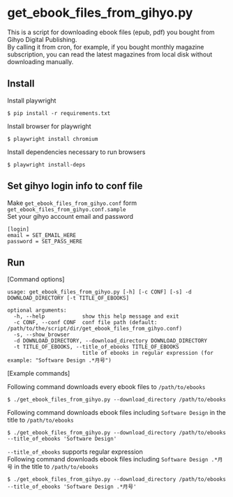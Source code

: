 # get\_ebook\_files\_from\_gihyo.py

This is a script for downloading ebook files (epub, pdf) you bought from Gihyo Digital Publishing.  
By calling it from cron, for example, if you bought monthly magazine subscription, you can read the latest magazines from local disk without downloading manually.

## Install

Install playwright

```
$ pip install -r requirements.txt
```

Install browser for playwright

```
$ playwright install chromium
```

Install dependencies necessary to run browsers

```
$ playwright install-deps
```

## Set gihyo login info to conf file

Make `get_ebook_files_from_gihyo.conf` form `get_ebook_files_from_gihyo.conf.sample`  
Set your gihyo account email and password

```
[login]
email = SET_EMAIL_HERE
password = SET_PASS_HERE
```

## Run

[Command options]

```
usage: get_ebook_files_from_gihyo.py [-h] [-c CONF] [-s] -d DOWNLOAD_DIRECTORY [-t TITLE_OF_EBOOKS]

optional arguments:
  -h, --help            show this help message and exit
  -c CONF, --conf CONF  conf file path (default: /path/to/the/script/dir/get_ebook_files_from_gihyo.conf)
  -s, --show_browser
  -d DOWNLOAD_DIRECTORY, --download_directory DOWNLOAD_DIRECTORY
  -t TITLE_OF_EBOOKS, --title_of_ebooks TITLE_OF_EBOOKS
                        title of ebooks in regular expression (for example: "Software Design .*月号")
```

[Example commands]

Following command downloads every ebook files to `/path/to/ebooks`

```
$ ./get_ebook_files_from_gihyo.py --download_directory /path/to/ebooks
```

Following command downloads ebook files including `Software Design` in the title to `/path/to/ebooks`

```
$ ./get_ebook_files_from_gihyo.py --download_directory /path/to/ebooks --title_of_ebooks 'Software Design'
```

`--title_of_ebooks` supports regular expression  
Following command downloads ebook files including `Software Design .*月号` in the title to `/path/to/ebooks`

```
$ ./get_ebook_files_from_gihyo.py --download_directory /path/to/ebooks --title_of_ebooks 'Software Design .*月号'
```
